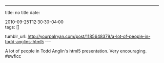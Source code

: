 ---
title: no title
date:

 2010-09-25T12:30:30-04:00  
tags:  []

tumblr_url:
http://yourpalryan.com/post/1185648379/a-lot-of-people-in-todd-anglins-html5
\-\--

A lot of people in Todd Anglin's html5 presentation. Very encouraging.
\#swflcc
